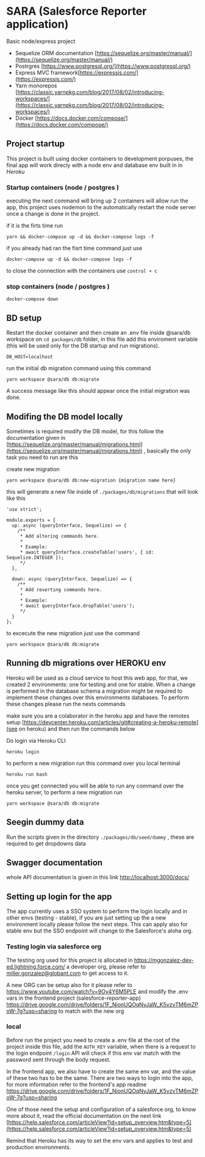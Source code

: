 # SARA (Salesforce Reporter application)

Basic node/express project

- Sequelize ORM documentation [https://sequelize.org/master/manual/](https://sequelize.org/master/manual/) 
- Postrgres  [https://www.postgresql.org/](https://www.postgresql.org/) 
- Express MVC framework[https://expressjs.com/](https://expressjs.com/)
- Yarn monorepos [https://classic.yarnpkg.com/blog/2017/08/02/introducing-workspaces/](https://classic.yarnpkg.com/blog/2017/08/02/introducing-workspaces/) 
- Docker [https://docs.docker.com/compose/](https://docs.docker.com/compose/) 

## Project startup

This project is built using docker containers to development porpuses, the final app will work direcly with a node env and database env built in in *Heroku*

### Startup containers (node / postgres )

executing the next command will bring up 2 containers will allow run the app, this project uses nodemon to the automatically restart the node server once a change is done in the project.

if it is the firts time run
```
yarn && docker-compose up -d && docker-compose logs -f
```  

if you already had ran the fisrt time command just use
```
docker-compose up -d && docker-compose logs -f
```  

to close the connection with the containers use `control + c`

### stop containers (node / postgres )

```
docker-compose down
```

## BD setup

Restart the docker container and then create an .env file  inside @sara/db workspace on `cd packages/db` folder, in this file add this enviroment variable (this will be used only for the DB startup and run migrations).

```
DB_HOST=localhost
```

run the initial db migration command using this command
  
```
yarn workspace @sara/db db:migrate
```

A success message like this should appear once the initial migration was done.

## Modifing the DB model locally

Sometimes is required modify the DB model, for this follow the documentation given in [https://sequelize.org/master/manual/migrations.html](https://sequelize.org/master/manual/migrations.html) , basically the only task you need to run are this 

create new migration

```
yarn workspace @sara/db db:new-migration {migration name here}
``` 

this will generate a new file inside of `./packages/db/migrations` that will look like this 

```
'use strict';

module.exports = {
  up: async (queryInterface, Sequelize) => {
    /**
     * Add altering commands here.
     *
     * Example:
     * await queryInterface.createTable('users', { id: Sequelize.INTEGER });
     */
  },

  down: async (queryInterface, Sequelize) => {
    /**
     * Add reverting commands here.
     *
     * Example:
     * await queryInterface.dropTable('users');
     */
  }
};

```

to excecute the new  migration just use the command 

```
yarn workspace @sara/db db:migrate
```

##  Running db migrations over HEROKU env

Heroku will be used as a cloud service to host this web app, for that, we created 2 environments: one for testing and one for stable. When a change is performed in the database schema a migration might be required to implement these changes over this environments databases. To perform these changes please run the nexts commands

make sure you are a colaborator in the heroku app and have the remotes setup [https://devcenter.heroku.com/articles/git#creating-a-heroku-remote](see on heroku) and then run the commands below 

Do login via Heroku CLI

```
heroku login
```

to perform a new migration run this command over you local terminal

```
heroku run bash
```

once you get connected you will be able to run any command over the heroku server, to perform a new migration run

```
yarn workspace @sara/db db:migrate
```


## Seegin dummy data

Run the scripts given in the directory `./packages/db/seed/dummy` , these are required to get dropdowns data


## Swagger  documentation

  whole API documentation is given in this link [http://localhost:3000/docs/](http://localhost:3000/docs/) 


## Setting up login for the app

The app currently uses a SSO system to perform the login locally and in other envs (testing - stable), if you are just setting up the a new environment locally please follow the next steps. This can apply also for stable env but the SSO endpoint will change to the Salesforce's aloha org.

### Testing login via salesforce org

The testing org used for this project is allocated in https://mgonzalez-dev-ed.lightning.force.com/ a developer org, please refer to miller.gonzalez@globant.com to get access to it. 

A new ORG can be setup also for it please refer to https://www.youtube.com/watch?v=9Ov4Y6M5PLE and modify the .env vars in the frontend project (salesforce-reporter-app) https://drive.google.com/drive/folders/1F_NionUQOqNvJaW_K5vzvTM6mZPoW-7g?usp=sharing to match with the new org 
  
  
### local  

  Before run the project you need to create a .env file at the root of the project inside this file, add the `AUTH_KEY` variable, when there is a request to the login endpoint `/login` API will check if this env var match with the password sent through the body request.

  In the frontend app, we also have to create the same env var, and the value of these two has to be the same.
  There are two ways to login into the app, for more information refer to the frontend's app readme https://drive.google.com/drive/folders/1F_NionUQOqNvJaW_K5vzvTM6mZPoW-7g?usp=sharing

  One of those need the setup and configuration of a salesforce org, to know more about it, read the official documentation on the next link [https://help.salesforce.com/articleView?id=setup_overview.htm&type=5](https://help.salesforce.com/articleView?id=setup_overview.htm&type=5)

  Remind that Heroku has its way to set the env vars and applies to test and production environments.

